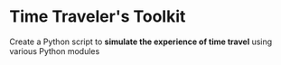 # Time Traveler's Toolkit

Create a Python script to **simulate the experience of time travel** using various Python modules

